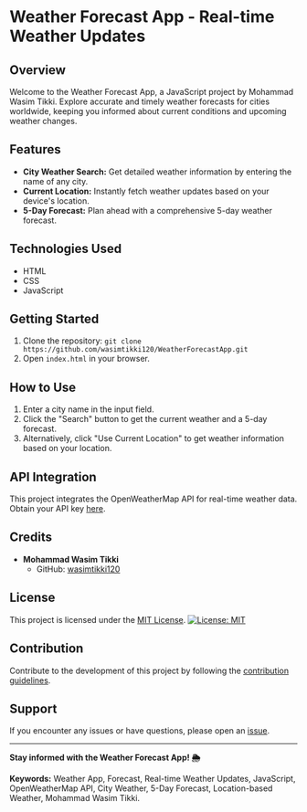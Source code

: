 # Weather Forecast App - Real-time Weather Updates

## Overview

Welcome to the Weather Forecast App, a JavaScript project by Mohammad Wasim Tikki. Explore accurate and timely weather forecasts for cities worldwide, keeping you informed about current conditions and upcoming weather changes.

## Features

- **City Weather Search:** Get detailed weather information by entering the name of any city.
- **Current Location:** Instantly fetch weather updates based on your device's location.
- **5-Day Forecast:** Plan ahead with a comprehensive 5-day weather forecast.

## Technologies Used

- HTML
- CSS
- JavaScript

## Getting Started

1. Clone the repository: `git clone https://github.com/wasimtikki120/WeatherForecastApp.git`
2. Open `index.html` in your browser.

## How to Use

1. Enter a city name in the input field.
2. Click the "Search" button to get the current weather and a 5-day forecast.
3. Alternatively, click "Use Current Location" to get weather information based on your location.

## API Integration

This project integrates the OpenWeatherMap API for real-time weather data. Obtain your API key [here](https://openweathermap.org/api).

## Credits

- **Mohammad Wasim Tikki**
  - GitHub: [wasimtikki120](https://github.com/wasimtikki120)

## License

This project is licensed under the [MIT License](LICENSE.md).
[![License: MIT](https://img.shields.io/badge/License-MIT-yellow.svg)](https://opensource.org/licenses/MIT)


## Contribution

Contribute to the development of this project by following the [contribution guidelines](CONTRIBUTING.md).

## Support

If you encounter any issues or have questions, please open an [issue](https://github.com/wasimtikki120/weather-forecast-app-realtime-updates/issues).

---

**Stay informed with the Weather Forecast App! 🌦️**

**Keywords:** Weather App, Forecast, Real-time Weather Updates, JavaScript, OpenWeatherMap API, City Weather, 5-Day Forecast, Location-based Weather, Mohammad Wasim Tikki.
